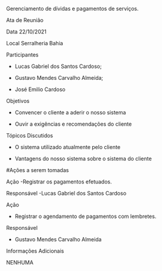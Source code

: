 Gerenciamento de dívidas e pagamentos de serviços. 

 

Ata de Reunião 

Data  22/10/2021 

Local  Serralheria Bahia 

Participantes 

- Lucas Gabriel dos Santos Cardoso; 

- Gustavo Mendes Carvalho Almeida; 

- José Emilio Cardoso 


Objetivos 

- Convencer o cliente a aderir o nosso sistema 

- Ouvir a exigências e recomendações do cliente 



Tópicos Discutidos 

- O sistema utilizado atualmente pelo cliente 

- Vantagens do nosso sistema sobre o sistema do cliente 

#Ações a serem tomadas 

Ação 
-Registrar os pagamentos efetuados. 

Responsável 
-Lucas Gabriel dos Santos Cardoso 

 
Ação
- Registrar o agendamento de pagamentos com lembretes. 

Responsável
- Gustavo Mendes Carvalho Almeida 

 

 

Informações Adicionais 

NENHUMA 

 
